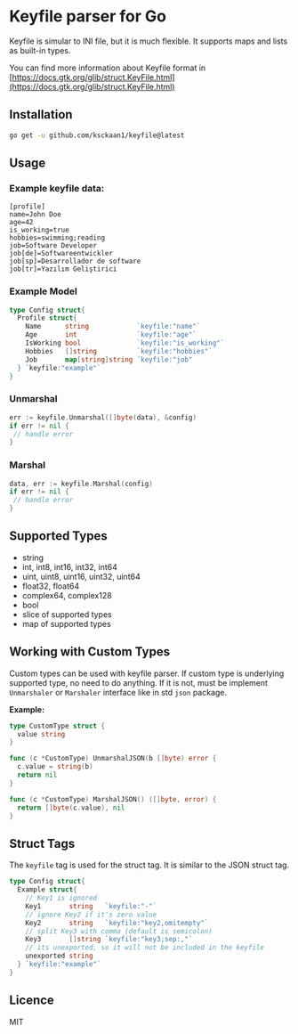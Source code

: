 # Keyfile parser for Go

Keyfile is simular to INI file, but it is much flexible. It supports maps and lists as built-in types.

You can find more information about Keyfile format in [https://docs.gtk.org/glib/struct.KeyFile.html](https://docs.gtk.org/glib/struct.KeyFile.html)

## Installation

```sh
go get -u github.com/ksckaan1/keyfile@latest
```

## Usage

### Example keyfile data:

```keyfile
[profile]
name=John Doe
age=42
is_working=true
hobbies=swimming;reading
job=Software Developer
job[de]=Softwareentwickler
job[sp]=Desarrollador de software
job[tr]=Yazılım Geliştirici
```

### Example Model

```go
type Config struct{
  Profile struct{
    Name      string            `keyfile:"name"`
    Age       int               `keyfile:"age"`
    IsWorking bool              `keyfile:"is_working"`
    Hobbies   []string          `keyfile:"hobbies"`
    Job       map[string]string `keyfile:"job"
  } `keyfile:"example"`
}
```

### Unmarshal
```go
err := keyfile.Unmarshal([]byte(data), &config)
if err != nil {
 // handle error
}
```

### Marshal
```go
data, err := keyfile.Marshal(config)
if err != nil {
 // handle error
}
```

## Supported Types

- string
- int, int8, int16, int32, int64
- uint, uint8, uint16, uint32, uint64
- float32, float64
- complex64, complex128
- bool
- slice of supported types
- map of supported types

## Working with Custom Types

Custom types can be used with keyfile parser. If custom type is underlying supported type, no need to do anything. If it is not, must be implement `Unmarshaler` or `Marshaler` interface like in std `json` package.

**Example:**

```go
type CustomType struct {
  value string
}

func (c *CustomType) UnmarshalJSON(b []byte) error {
  c.value = string(b)
  return nil
}

func (c *CustomType) MarshalJSON() ([]byte, error) {
  return []byte(c.value), nil
}
```

## Struct Tags

The `keyfile` tag is used for the struct tag. It is similar to the JSON struct tag.

```go
type Config struct{
  Example struct{
    // Key1 is ignored
    Key1       string   `keyfile:"-"`
    // ignore Key2 if it's zero value
    Key2       string   `keyfile:"key2,omitempty"`
    // split Key3 with comma (default is semicolon)
    Key3       []string `keyfile:"key3;sep:,"`
    // its unexported, so it will not be included in the keyfile
    unexported string
  } `keyfile:"example"`
}
```

## Licence

MIT